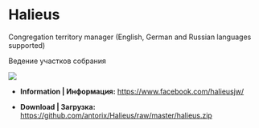 # Halieus

Congregation territory manager (English, German and Russian languages supported)

Ведение участков собрания

![](https://scontent-frt3-2.xx.fbcdn.net/v/t31.0-8/17545331_1886802351597139_7376704678532457722_o.png?oh=4175fedcb24e15ad27683f0f7bbceeda&oe=5A43F7E9)

* **Information | Информация:**
https://www.facebook.com/halieusjw/

* **Download | Загрузка:**
https://github.com/antorix/Halieus/raw/master/halieus.zip
